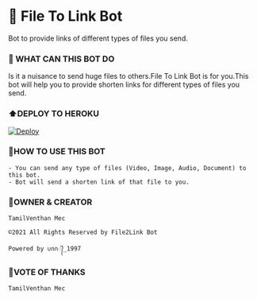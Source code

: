 # 🔰 File To Link Bot
Bot to provide links of different types of files you send.
### 🔰 WHAT CAN THIS BOT DO
Is it a nuisance to send huge files to others.File To Link Bot is for you.This bot will help you to provide shorten links for different types of files you send.
### ⬆️DEPLOY TO HEROKU

[![Deploy](https://www.herokucdn.com/deploy/button.svg)](https://heroku.com/deploy?template=https://github.com/darkmanrandy/FileToLinkTeLeTiPs)

### 🔰HOW TO USE THIS BOT

```
- You can send any type of files (Video, Image, Audio, Document) to this bot.
- Bot will send a shorten link of that file to you.
```

### 🔰OWNER  &  CREATOR

```
TamilVenthan Mec
 
©️2021 All Rights Reserved by File2Link Bot
 
Powered by ∪∩∩᭄_1997
```

### 🔰VOTE OF THANKS

```
TamilVenthan Mec
```
